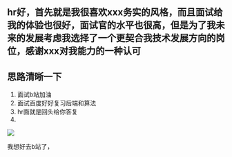 ## hr好，首先就是我很喜欢xxx务实的风格，而且面试给我的体验也很好，面试官的水平也很高，但是为了我未来的发展考虑我选择了一个更契合我技术发展方向的岗位，感谢xxx对我能力的一种认可

## 思路清晰一下

1. 面试b站加油
2. 面试百度好好复习后端和算法
3. hr面就是回头给你答复
4.

![](file://C:\Personal\Documents\IkMarkdown\makedown-manager/.assets/怎么拒绝.md242998.9812392.png)

我想好去b站了，
